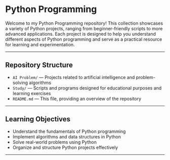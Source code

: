 # Python Programming

Welcome to my Python Programming repository! This collection showcases a variety of Python projects, ranging from beginner-friendly scripts to more advanced applications. Each project is designed to help you understand different aspects of Python programming and serve as a practical resource for learning and experimentation.

---

## Repository Structure

- `AI Problem/` — Projects related to artificial intelligence and problem-solving algorithms  
- `Study/` — Scripts and programs designed for educational purposes and learning exercises  
- `README.md` — This file, providing an overview of the repository  

---

## Learning Objectives

- Understand the fundamentals of Python programming  
- Implement algorithms and data structures in Python  
- Solve real-world problems using Python  
- Organize and structure Python projects effectively  

---
